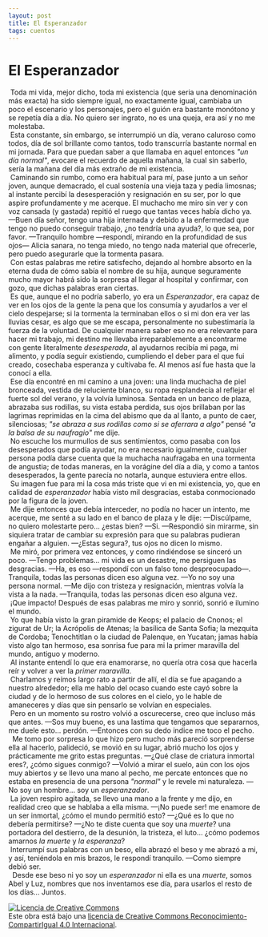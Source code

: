 ```yaml
---
layout: post
title: El Esperanzador
tags: cuentos
---
```


# El Esperanzador

&nbsp;Toda mi vida, mejor dicho, toda mi existencia (que seria una denominación más exacta) ha sido siempre igual, no exactamente igual, cambiaba un poco el escenario y los personajes, pero el guión era bastante monótono y se repetía día a día. No quiero ser ingrato, no es una queja, era así y no me molestaba.<br/>&nbsp;Esta constante, sin embargo, se interrumpió un día, verano caluroso como todos, día de sol brillante como tantos, todo transcurría bastante normal en mi jornada. Para que puedan saber a que llamaba en aquel entonces _"un día normal"_, evocare el recuerdo de aquella mañana, la cual sin saberlo, sería la mañana del día más extraño de mi existencia. <br/>&nbsp;Caminando sin rumbo, como era habitual para mí, pase junto a un señor joven, aunque demacrado, el cual sostenía una vieja taza y pedía limosnas; al instante percibí la desesperación y resignación en su ser, por lo que aspire profundamente y me acerque. El muchacho me miro sin ver y con voz cansada (y gastada) repitió el ruego que tantas veces había dicho ya.
—Buen día señor, tengo una hija internada y debido a la enfermedad que tengo no puedo conseguir trabajo, ¿no tendría una ayuda?, lo que sea, por favor.
—Tranquilo hombre —respondí, mirando en la profundidad de sus ojos— Alicia sanara, no tenga miedo, no tengo nada material que ofrecerle, pero puedo asegurarle que la tormenta pasara.<br/>&nbsp;Con estas palabras me retire satisfecho, dejando al hombre absorto en la eterna duda de cómo sabía el nombre de su hija, aunque seguramente mucho mayor habrá sido la sorpresa al llegar al hospital y confirmar, con gozo, que dichas palabras eran ciertas.<br/>&nbsp;Es que, aunque el no podría saberlo, yo era un _Esperanzador_, era capaz de ver en los ojos de la gente la pena que los consumía y ayudarlos a ver el cielo despejarse; si la tormenta la terminaban ellos o si mi don era ver las lluvias cesar, es algo que se me escapa, personalmente no subestimaría la fuerza de la voluntad. De cualquier manera saber eso no era relevante para hacer mi trabajo, mi destino me llevaba irreparablemente a encontrarme con gente literalmente _desesperada_, al ayudarnos recibía mi paga, mi alimento, y podía seguir existiendo, cumpliendo el deber para el que fui creado, cosechaba esperanza y cultivaba fe. Al menos así fue hasta que la conocí a ella.<br/>&nbsp;Ese día encontré en mi camino a una joven: una linda muchacha de piel bronceada, vestida de reluciente blanco, su ropa resplandecía al reflejar el fuerte sol del verano, y la volvía luminosa. Sentada en un banco de plaza, abrazaba sus rodillas, su vista estaba perdida, sus ojos brillaban por las lagrimas reprimidas en la cima del abismo que da al llanto, a punto de caer, silenciosas; _"se abraza a sus rodillas como si se aferrara a algo"_ pensé _"a la balsa de su naufragio"_ me dije.<br/>&nbsp;No escuche los murmullos de sus sentimientos, como pasaba con los desesperados que podía ayudar, no era necesario igualmente, cualquier persona podía darse cuenta que la muchacha naufragaba en una tormenta de angustia; de todas maneras, en la vorágine del día a día, y como a tantos desesperados, la gente parecía no notarla, aunque estuviera entre ellos.<br/>&nbsp;Su imagen fue para mi la cosa más triste que vi en mi existencia, yo, que en calidad de _esperanzador_ había visto mil desgracias, estaba conmocionado por la figura de la joven.<br/>&nbsp;Me dije entonces que debía interceder, no podía no hacer un intento, me acerque, me senté a su lado en el banco de plaza y le dije:
 —Discúlpame, no quiero molestarte pero... ¿estas bien?
—Si. —Respondió sin mirarme, sin siquiera tratar de cambiar su expresión para que su palabras pudieran engañar a alguien.
—¿Estas segura?, tus ojos no dicen lo mismo.<br/>&nbsp;Me miró, por primera vez entonces, y como rindiéndose se sinceró un poco.
—Tengo problemas... mi vida es un desastre, me persiguen las desgracias.
—Ha, es eso —respondí con un falso tono despreocupado—. Tranquila, todas las personas dicen eso alguna vez.
—Yo no soy una persona normal. —Me dijo con tristeza y resignación, mientras volvía la vista a la nada.
—Tranquila, todas las personas dicen eso alguna vez.<br/>&nbsp;¡Que impacto! Después de esas palabras me miro y sonrió, sonrió e ilumino el mundo.<br/>&nbsp;Yo que había visto la gran piramide de Keops; el palacio de Cnonos; el zigurat de Ur; la Acrópolis de Atenas; la basílica de Santa Sofia; la mezquita de Cordoba; Tenochtitlan o la ciudad de Palenque, en Yucatan; jamas había visto algo tan hermoso, esa sonrisa fue para mi la primer maravilla del mundo, antiguo y moderno.<br/>&nbsp;Al instante entendí lo que era enamorarse, no quería otra cosa que hacerla reír y volver a ver la _primer maravilla_.<br/>&nbsp;Charlamos y reímos largo rato a partir de allí, el día se fue apagando a nuestro alrededor; ella me hablo del ocaso cuando este cayó sobre la ciudad y de lo hermoso de sus  colores en el cielo, yo le hable de amaneceres y días que sin pensarlo se volvían en especiales.<br/>&nbsp;Pero en un momento su rostro volvió a oscurecerse, creo que incluso más que antes.
—Sos muy bueno, es una lastima que tengamos que separarnos, me duele esto... perdón. —Entonces con su dedo indice me toco el pecho.<br/>&nbsp; Me tomo por sorpresa lo que hizo pero mucho más pareció sorprenderse ella al hacerlo, palideció, se movió en su lugar, abrió mucho los ojos y prácticamente me grito estas preguntas.
—¿Qué clase de criatura inmortal eres?, ¿cómo sigues conmigo? —Volvió a mirar el suelo, aún con los ojos muy abiertos y se llevo una mano al pecho, me percate entonces que no estaba en presencia de una persona _"normal"_ y le revele mi naturaleza.
—No soy un hombre... soy un _esperanzador_.<br/>&nbsp;La joven respiro agitada, se llevo una mano a la frente y me dijo, en realidad creo que se hablaba a ella misma.
—¡No puede ser! me enamore de un ser inmortal, ¿cómo el mundo permitió esto?
—¿Qué es lo que no debería permitirse?
—¿No te diste cuenta que soy una _muerte_? una portadora del destierro, de la desunión, la tristeza, el luto... ¿cómo podemos amarnos _la muerte_ y _la esperanza_?<br/>&nbsp;Interrumpí sus palabras con un beso, ella abrazó el beso y me abrazó a mi, y así, teniéndola en mis brazos, le respondí tranquilo.
—Como siempre debió ser.<br/>&nbsp; Desde ese beso ni yo soy un _esperanzador_ ni ella es una _muerte_, somos Abel y Luz, nombres que nos inventamos ese día, para usarlos el resto de los días... Juntos.

<a rel="license" href="http://creativecommons.org/licenses/by-sa/4.0/"><img alt="Licencia de Creative Commons" style="border-width:0" src="https://i.creativecommons.org/l/by-sa/4.0/88x31.png" /></a><br />Este obra está bajo una <a rel="license" href="http://creativecommons.org/licenses/by-sa/4.0/">licencia de Creative Commons Reconocimiento-CompartirIgual 4.0 Internacional</a>.
 
